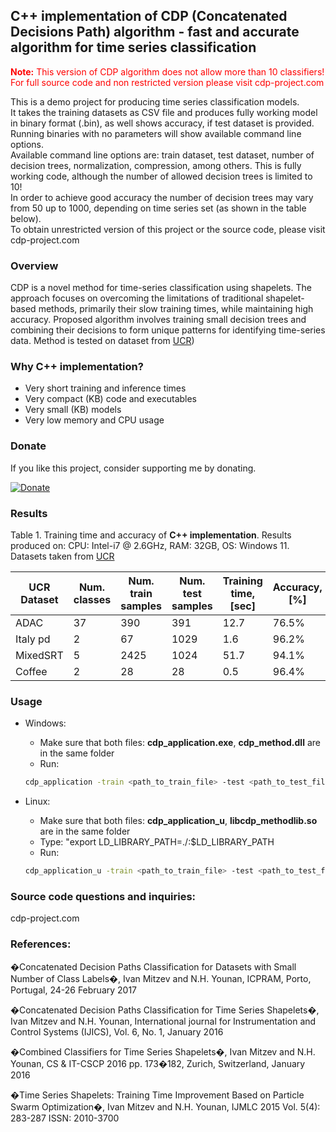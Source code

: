 ##  C++ implementation of CDP (Concatenated Decisions Path) algorithm - fast and accurate algorithm for time series classification 

<span style="color:red">**Note:** This version of CDP algorithm does not allow more than 10 classifiers!
For full source code and non restricted version please visit cdp-project.com </span>

This is a demo project for producing time series classification models.   
It takes the training datasets as CSV file and produces fully working model in binary format (.bin), as well shows accuracy, if test dataset is provided.  
Running binaries with no parameters will show available command line options.  
Available command line options are: train dataset, test dataset, number of decision trees, normalization, compression, among others. 
This is fully working code, although the number of allowed decision trees is limited to 10!  
In order to achieve good accuracy the number of decision trees may vary from 50 up to 1000, depending on time series set (as shown in the table below).  
To obtain unrestricted version of this project or the source code, please visit cdp-project.com 

### Overview 
 
 CDP is a novel method for time-series classification using shapelets. The approach focuses on overcoming the limitations of traditional 
 shapelet-based methods, primarily their slow training times, while maintaining high accuracy. Proposed algorithm 
 involves training small decision trees and combining their decisions to form unique patterns for identifying time-series 
 data. Method is tested on dataset from [UCR](https://www.cs.ucr.edu/~eamonn/time_series_data_2018/))

### Why C++ implementation?
- Very short training and inference times  
- Very compact (KB) code and executables  
- Very small (KB) models 
- Very low memory and CPU usage 

### Donate
If you like this project, consider supporting me by donating.

[![Donate](https://www.paypalobjects.com/en_US/i/btn/btn_donateCC_LG.gif)](https://www.paypal.com/donate/?hosted_button_id=E7U5FRCCUVNL6)

### Results

Table 1. Training time and accuracy of **C++ implementation**. Results produced on: CPU: Intel-i7 @ 2.6GHz, RAM: 32GB, OS: Windows 11. Datasets taken from [UCR](https://www.cs.ucr.edu/~eamonn/time_series_data_2018/) 

| UCR Dataset  | Num. classes | Num. train samples | Num. test samples | Training time, [sec] | Accuracy, [%] | compress_factor | num_classifiers | normalize | 
|--------------|--------------|--------------------|-------------------|----------------------|---------------|-----------------|-----------------|-----------|
|   ADAC       |       37     |         390        |        391        |        12.7          |    76.5%      |        2        |    1000         |  false    |
| Italy pd     |        2     |          67        |       1029        |         1.6          |    96.2%      |        2        |     500         |  false    |
| MixedSRT     |        5     |        2425        |       1024        |        51.7          |    94.1%      |        4        |     500         |   true    |
| Coffee       |        2     |          28        |         28        |         0.5          |    96.4%      |        4        |     100         |   true    |



### Usage
- Windows: 
	- Make sure that both files: **cdp_application.exe**, **cdp_method.dll** are in the same folder
	- Run: 
	```sh
	cdp_application -train <path_to_train_file> -test <path_to_test_file> -delimiter <delimiter_string> -compress_factor <number_of_samples_to_average> -num_classifiers <number_of_shapelets_classifiers> -normalize <true/false>
	```

- Linux: 
	- Make sure that both files: **cdp_application_u**, **libcdp_methodlib.so** are in the same folder
	- Type: "export LD_LIBRARY_PATH=./:$LD_LIBRARY_PATH 
    - Run: 
	```sh
	cdp_application_u -train <path_to_train_file> -test <path_to_test_file> -delimiter <delimiter_string> -compress_factor <number_of_samples_to_average> -num_classifiers <number_of_shapelets_classifiers> -normalize <true/false>
	```
### Source code questions and inquiries: 
cdp-project.com

### References: 

�Concatenated Decision Paths Classification for Datasets with Small Number of Class Labels�, Ivan Mitzev and N.H. Younan, ICPRAM, Porto, Portugal, 24-26 February 2017

�Concatenated Decision Paths Classification for Time Series Shapelets�, Ivan Mitzev and N.H. Younan, International journal for Instrumentation and Control Systems (IJICS), Vol. 6, No. 1, January 2016

�Combined Classifiers for Time Series Shapelets�, Ivan Mitzev and N.H. Younan, CS & IT-CSCP 2016 pp. 173�182, Zurich, Switzerland, January 2016

�Time Series Shapelets: Training Time Improvement Based on Particle Swarm Optimization�, Ivan Mitzev and N.H. Younan, IJMLC 2015 Vol. 5(4): 283-287 ISSN: 2010-3700


